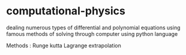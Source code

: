 computational-physics
=====================

dealing numerous types of differential and polynomial equations using famous methods of solving through computer using python language


Methods :
Runge kutta
Lagrange extrapolation
